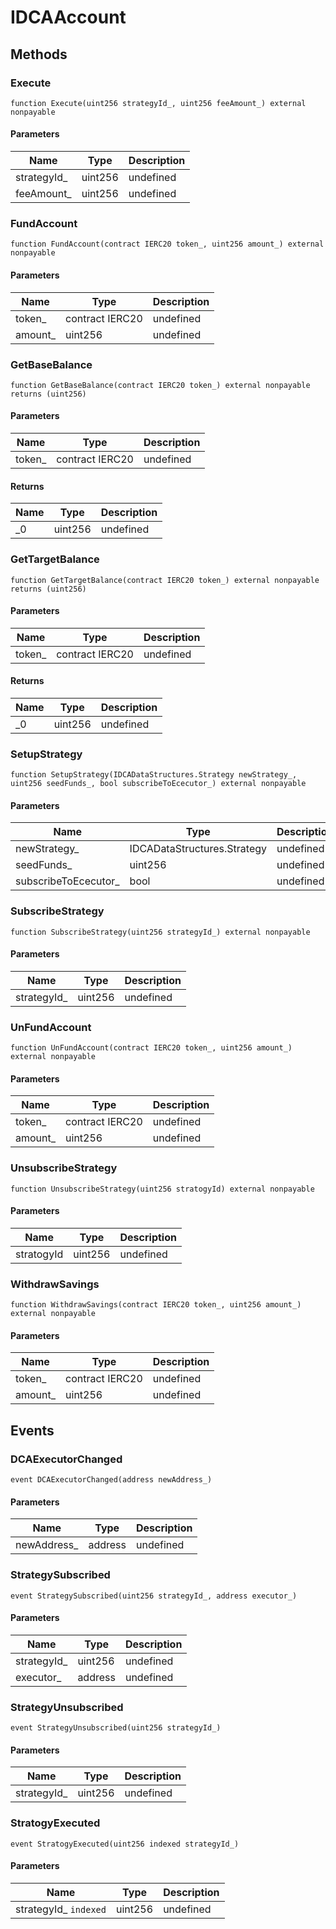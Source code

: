 # IDCAAccount









## Methods

### Execute

```solidity
function Execute(uint256 strategyId_, uint256 feeAmount_) external nonpayable
```





#### Parameters

| Name | Type | Description |
|---|---|---|
| strategyId_ | uint256 | undefined |
| feeAmount_ | uint256 | undefined |

### FundAccount

```solidity
function FundAccount(contract IERC20 token_, uint256 amount_) external nonpayable
```





#### Parameters

| Name | Type | Description |
|---|---|---|
| token_ | contract IERC20 | undefined |
| amount_ | uint256 | undefined |

### GetBaseBalance

```solidity
function GetBaseBalance(contract IERC20 token_) external nonpayable returns (uint256)
```





#### Parameters

| Name | Type | Description |
|---|---|---|
| token_ | contract IERC20 | undefined |

#### Returns

| Name | Type | Description |
|---|---|---|
| _0 | uint256 | undefined |

### GetTargetBalance

```solidity
function GetTargetBalance(contract IERC20 token_) external nonpayable returns (uint256)
```





#### Parameters

| Name | Type | Description |
|---|---|---|
| token_ | contract IERC20 | undefined |

#### Returns

| Name | Type | Description |
|---|---|---|
| _0 | uint256 | undefined |

### SetupStrategy

```solidity
function SetupStrategy(IDCADataStructures.Strategy newStrategy_, uint256 seedFunds_, bool subscribeToEcecutor_) external nonpayable
```





#### Parameters

| Name | Type | Description |
|---|---|---|
| newStrategy_ | IDCADataStructures.Strategy | undefined |
| seedFunds_ | uint256 | undefined |
| subscribeToEcecutor_ | bool | undefined |

### SubscribeStrategy

```solidity
function SubscribeStrategy(uint256 strategyId_) external nonpayable
```





#### Parameters

| Name | Type | Description |
|---|---|---|
| strategyId_ | uint256 | undefined |

### UnFundAccount

```solidity
function UnFundAccount(contract IERC20 token_, uint256 amount_) external nonpayable
```





#### Parameters

| Name | Type | Description |
|---|---|---|
| token_ | contract IERC20 | undefined |
| amount_ | uint256 | undefined |

### UnsubscribeStrategy

```solidity
function UnsubscribeStrategy(uint256 stratogyId) external nonpayable
```





#### Parameters

| Name | Type | Description |
|---|---|---|
| stratogyId | uint256 | undefined |

### WithdrawSavings

```solidity
function WithdrawSavings(contract IERC20 token_, uint256 amount_) external nonpayable
```





#### Parameters

| Name | Type | Description |
|---|---|---|
| token_ | contract IERC20 | undefined |
| amount_ | uint256 | undefined |



## Events

### DCAExecutorChanged

```solidity
event DCAExecutorChanged(address newAddress_)
```





#### Parameters

| Name | Type | Description |
|---|---|---|
| newAddress_  | address | undefined |

### StrategySubscribed

```solidity
event StrategySubscribed(uint256 strategyId_, address executor_)
```





#### Parameters

| Name | Type | Description |
|---|---|---|
| strategyId_  | uint256 | undefined |
| executor_  | address | undefined |

### StrategyUnsubscribed

```solidity
event StrategyUnsubscribed(uint256 strategyId_)
```





#### Parameters

| Name | Type | Description |
|---|---|---|
| strategyId_  | uint256 | undefined |

### StratogyExecuted

```solidity
event StratogyExecuted(uint256 indexed strategyId_)
```





#### Parameters

| Name | Type | Description |
|---|---|---|
| strategyId_ `indexed` | uint256 | undefined |



